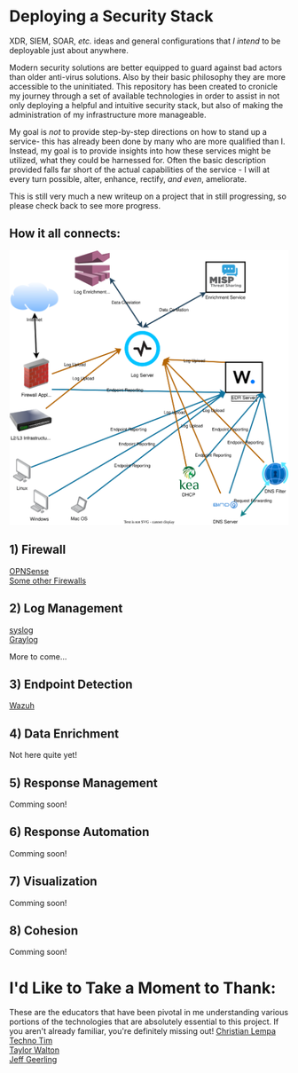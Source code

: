 # Deploying a Security Stack
XDR, SIEM, SOAR, *etc.* ideas and general configurations that *I intend* to be deployable just about anywhere.

Modern security solutions are better equipped to guard against bad actors than older anti-virus solutions. Also by their basic philosophy they are more accessible to the uninitiated. This repository has been created to cronicle my journey through a set of available technologies in order to assist in not only deploying a helpful and intuitive security stack, but also of making the administration of my infrastructure more manageable.

My goal is *not* to provide step-by-step directions on how to stand up a service- this has already been done by many who are more qualified than I. Instead, my goal is to provide insights into how these services might be utilized, what they could be harnessed for. Often the basic description provided falls far short of the actual capabilities of the service - I will at every turn possible, alter, enhance, rectify, *and even*, ameliorate.

This is still very much a new writeup on a project that in still progressing, so please check back to see more progress.

## How it all connects:
![](flow.drawio.svg)

## 1) Firewall
[OPNSense](firewall/opnsense.md)  
[Some other Firewalls](firewalls/other.md)  

## 2) Log Management
[syslog](logging/syslog.md)  
[Graylog](logging/graylog.md)    
<!---
[Events](logging/events.md)  
--->More to come...

## 3) Endpoint Detection
[Wazuh](wazuh/wazuh.md)

## 4) Data Enrichment
<!---
[MISP](misp/misp.md)
--->Not here quite yet!

## 5) Response Management
<!---
[IRIS](dfir-iris/dfir-iris.md)
--->Comming soon!

## 6) Response Automation
<!---
[n8n](automation/n8n.md)
[shuffle](automation/shuffle.md)
--->Comming soon!

## 7) Visualization
<!---
[grafana](grafana/grafana.md)
--->Comming soon!

## 8) Cohesion 
<!---
[Copilot](copilot/copilot.md)
--->Comming soon!

# I'd Like to Take a Moment to Thank:
These are the educators that have been pivotal in me understanding various portions of the technologies that are absolutely essential to this project. If you aren't already familiar, you're definitely missing out!
[Christian Lempa](https://github.com/ChristianLempa)  
[Techno Tim](https://technotim.live/)  
[Taylor Walton](https://www.youtube.com/@taylorwalton_socfortress)  
[Jeff Geerling](https://www.jeffgeerling.com/)  
